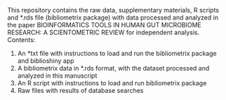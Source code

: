 This repository contains the raw data, supplementary materials, R scripts and *.rds file (bibliometrix package) with data processed and analyzed in the paper BIOINFORMATICS TOOLS IN HUMAN GUT MICROBIOME RESEARCH: A SCIENTOMETRIC REVIEW for independent analysis.
Contents:
1.	An *txt file with instructions to load and run the bibliometrix package and biblioshiny app
2.	A bibliometrix data in *.rds format, with the dataset processed and analyzed in this manuscript
3.	An R script with instructions to load and run bibliometrix package
4.	Raw files with results of database searches
